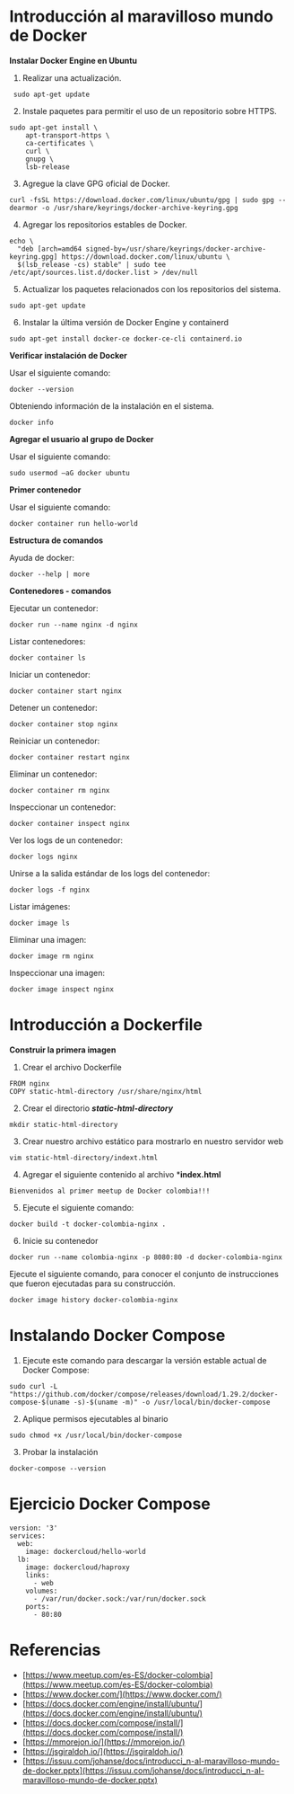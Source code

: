 Introducción al maravilloso mundo de Docker
===

**Instalar Docker Engine en Ubuntu**


1. Realizar una actualización.

```
 sudo apt-get update
```

2. Instale paquetes para permitir el uso de un repositorio sobre HTTPS.

```
sudo apt-get install \
    apt-transport-https \
    ca-certificates \
    curl \
    gnupg \
    lsb-release
```

3. Agregue la clave GPG oficial de Docker.

```
curl -fsSL https://download.docker.com/linux/ubuntu/gpg | sudo gpg --dearmor -o /usr/share/keyrings/docker-archive-keyring.gpg
```

4. Agregar los repositorios estables de Docker.

```
echo \
  "deb [arch=amd64 signed-by=/usr/share/keyrings/docker-archive-keyring.gpg] https://download.docker.com/linux/ubuntu \
  $(lsb_release -cs) stable" | sudo tee /etc/apt/sources.list.d/docker.list > /dev/null
```

5. Actualizar los paquetes relacionados con los repositorios del sistema.

```
sudo apt-get update
```

6. Instalar la última versión de Docker Engine y containerd

```
sudo apt-get install docker-ce docker-ce-cli containerd.io
```

**Verificar instalación de Docker**

Usar el siguiente comando:

```
docker --version
```

Obteniendo información de la instalación en el sistema.

```
docker info
```

**Agregar el usuario al grupo de Docker**

Usar el siguiente comando:

```
sudo usermod –aG docker ubuntu
```

**Primer contenedor**

Usar el siguiente comando:

```
docker container run hello-world
```

**Estructura de comandos**

Ayuda de docker:

```
docker --help | more
```

**Contenedores - comandos**

Ejecutar un contenedor:

```
docker run --name nginx -d nginx
```

Listar contenedores:

```
docker container ls
```

Iniciar un contenedor:

```
docker container start nginx
```

Detener un contenedor:

```
docker container stop nginx
```

Reiniciar un contenedor:

```
docker container restart nginx
```

Eliminar un contenedor:

```
docker container rm nginx
```

Inspeccionar  un contenedor:

```
docker container inspect nginx
```

Ver los logs de un contenedor:

```
docker logs nginx
```

Unirse a la salida estándar de los logs del contenedor:

```
docker logs -f nginx
```

Listar imágenes:

```
docker image ls
```

Eliminar una imagen:

```
docker image rm nginx
```

Inspeccionar  una imagen:

```
docker image inspect nginx
```

Introducción a Dockerfile
===

**Construir la primera imagen**

1. Crear el archivo Dockerfile

```
FROM nginx
COPY static-html-directory /usr/share/nginx/html
```

2. Crear el directorio ***static-html-directory***

```
mkdir static-html-directory
```

3. Crear nuestro archivo estático para mostrarlo en nuestro servidor web

```
vim static-html-directory/indext.html
```

4. Agregar el siguiente contenido al archivo ***index.html**

```
Bienvenidos al primer meetup de Docker colombia!!!
```

5. Ejecute el siguiente comando:

```
docker build -t docker-colombia-nginx .
```

6. Inicie su contenedor

```
docker run --name colombia-nginx -p 8080:80 -d docker-colombia-nginx
```

Ejecute el siguiente comando, para conocer el conjunto de instrucciones que fueron ejecutadas para su construcción.

```
docker image history docker-colombia-nginx
```

Instalando Docker Compose
===

1. Ejecute este comando para descargar la versión estable actual de Docker Compose:

```
sudo curl -L "https://github.com/docker/compose/releases/download/1.29.2/docker-compose-$(uname -s)-$(uname -m)" -o /usr/local/bin/docker-compose
```

2. Aplique permisos ejecutables al binario

```
sudo chmod +x /usr/local/bin/docker-compose
```

3. Probar la instalación

```
docker-compose --version
```

Ejercicio Docker Compose
===

```
version: '3'
services:
  web:
    image: dockercloud/hello-world
  lb:
    image: dockercloud/haproxy
    links:
      - web
    volumes:
      - /var/run/docker.sock:/var/run/docker.sock
    ports:
      - 80:80
```

Referencias
===

* [https://www.meetup.com/es-ES/docker-colombia](https://www.meetup.com/es-ES/docker-colombia)
* [https://www.docker.com/](https://www.docker.com/)
* [https://docs.docker.com/engine/install/ubuntu/](https://docs.docker.com/engine/install/ubuntu/)
* [https://docs.docker.com/compose/install/](https://docs.docker.com/compose/install/)
* [https://mmorejon.io/](https://mmorejon.io/)
* [https://jsgiraldoh.io/](https://jsgiraldoh.io/)
* [https://issuu.com/johanse/docs/introducci_n-al-maravilloso-mundo-de-docker.pptx](https://issuu.com/johanse/docs/introducci_n-al-maravilloso-mundo-de-docker.pptx)
